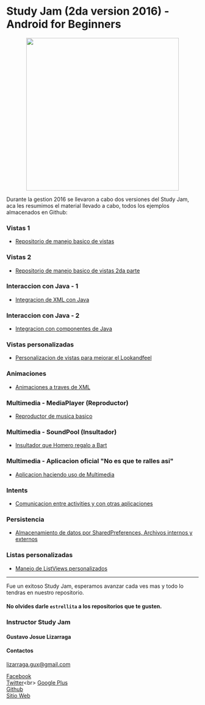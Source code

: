 Study Jam (2da version 2016) - Android for Beginners
===
<div align="center">
    <center>
        <img src="http://developerstudyjams.com/images/masthead.png" width="400px"/>
    </center>
</div>

Durante la gestion 2016 se llevaron a cabo dos versiones del Study Jam, aca les resumimos el material llevado a cabo, todos los ejemplos almacenados en Github:

### Vistas 1
* [Repositorio de manejo basico de vistas](https://github.com/Gusn8/StudyJam_II_Views)

### Vistas 2
* [Repositorio de manejo basico de vistas 2da parte](https://github.com/Gusn8/StudyJam_II_Views_II)

### Interaccion con Java - 1
* [Integracion de XML con Java](https://github.com/Gusn8/StudyJam_II_Java_1)

### Interaccion con Java - 2
* [Integracion con componentes de Java](https://github.com/Gusn8/StudyJam_II_Java_2)

### Vistas personalizadas
* [Personalizacion de vistas para mejorar el Lookandfeel](https://github.com/Gusn8/StudyJam_II_CustomViews)

### Animaciones
* [Animaciones a traves de XML](https://github.com/Gusn8/StudyJam_II_Animations)

### Multimedia - MediaPlayer (Reproductor)
* [Reproductor de musica basico](https://github.com/Gusn8/StudyJam_II_Multimedia_Player)

### Multimedia - SoundPool (Insultador)
* [Insultador que Homero regalo a Bart](https://github.com/Gusn8/StudyJam_II_Multimedia_Insultador)

### Multimedia - Aplicacion oficial "No es que te ralles asi"
* [Aplicacion haciendo uso de Multimedia](https://github.com/Gusn8/StudyJam_II_Multimedia_Remix)

### Intents
* [Comunicacion entre activities y con otras aplicaciones](https://github.com/Gusn8/StudyJam_II_Intents)

### Persistencia
* [Almacenamiento de datos por SharedPreferences, Archivos internos y externos](https://github.com/Gusn8/StudyJam_II_Persistencia)

### Listas personalizadas
* [Manejo de ListViews personalizados](https://github.com/Gusn8/StudyJam_II_CustomListViews)

***

Fue un exitoso Study Jam, esperamos avanzar cada ves mas y todo lo tendras en nuestro repositorio.

#### No olvides darle `estrellita` a los repositorios que te gusten.

### Instructor Study Jam
 
#### Gustavo Josue Lizarraga

#### Contactos

lizarraga.gux@gmail.com

[Facebook](https://www.facebook.com/Gusn8) <br>
[Twitter](https://www.twitter.com/Gusn8_)<br>
[Google Plus](https://www.google.com/+GustavoLizarraga)<br>
[Github](https://www.github.com/Gusn8)<br>
[Sitio Web](http://www.miramicodigo.com/)<br>
